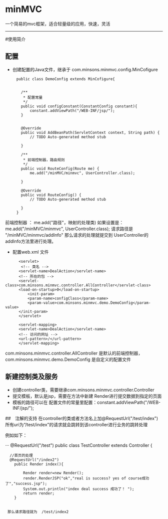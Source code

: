 # minMVC
一个简易的mvc框架，适合轻量级的应用，快速，灵活

****
#使用简介

## 配置
 
 * 创建配置的Java文件，继承于 com.minsons.minmvc.config.MinCofigure
 
 ```
	  public class DemoConfig extends MinCofigure{


		/**
		 * 配置常量
		 */
		public void configConstant(ConstantConfig constant){
			constant.addViewPath("/WEB-INF/jsp/");
		}
			
		
		@Override
		public void AddBeanPath(ServletContext context, String path) {
			// TODO Auto-generated method stub
			
		}

		/**
		 * 前端控制器，路由规则
		 */
		public void RouteConfig(Route me) {
			me.add("/minMVC/minmvc", UserController.class);
			
		}

		@Override
		public void RouteConfig() {
			// TODO Auto-generated method stub
			
		}
	  }
 
  ```
  前端控制器 ： me.add("路径"，映射的处理类)
  如果设置是：me.add("/minMVC/minmvc", UserController.class);
  请求路径是 "/minMVC/minmvc/addInfo"
  那么请求的处理就提交到 UserController的addInfo方法里进行处理。
  
  * 配置web.xml 文件
  
  ```
		<servlet>  
		 <!-- 类名 -->  
		<servlet-name>DealAction</servlet-name>  
		<!-- 所在的包 -->  
		<servlet-class>com.minsons.minmvc.controller.AllController</servlet-class> 
		<load-on-startup>0</load-on-startup> 
			<init-param> 
			<param-name>configClass</param-name> 
			<param-value>com.minsons.minmvc.demo.DemoConfig</param-value> 
		</init-param> 
		</servlet>  

		<servlet-mapping>  
		<servlet-name>DealAction</servlet-name>  
		<!-- 访问的网址 -->  
		<url-pattern>/</url-pattern>  
		</servlet-mapping>  
  ```
  com.minsons.minmvc.controller.AllController 是默认的前端控制器，
  com.minsons.minmvc.demo.DemoConfig 是自定义的配置文件
  
 ## 新建控制类及服务
 
 * 创建controller类，需要继承com.minsons.minmvc.controller.Controller
 * 提交模板，默认是jsp，需要在方法中新建 Render进行提交数据到指定的页面
 * 模板的路径可以在 配置文件的常量里配置：constant.addViewPath("/WEB-INF/jsp/");


 ##　注解的支持
 在controller的类或者方法名上加@RequestUrl("/test/index")
 所有uri为“/test/index”的请求就会跳转到该controller进行业务的跳转处理
 
 例如如下：
 
 ···
  @RequestUrl("/test")
    public class TestController extends Controller {

	
	  //首页的处理
	  @RequestUrl("/index2")
		public Render index(){
			
			Render render=new Render();
			render.RenderJSP("ok","real is success? yes of course成功了","success.jsp");
			System.out.println("index deal success 成功了！ ");
			return render;
		}
		
``` 

 那么请求路径就为  /test/index2
 
 
 
 
 
 
 
 
 
